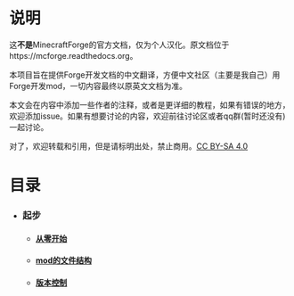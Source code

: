 # 说明
这**不是**MinecraftForge的官方文档，仅为个人汉化。原文档位于https://mcforge.readthedocs.org。

本项目旨在提供Forge开发文档的中文翻译，方便中文社区（主要是我自己）用Forge开发mod，一切内容最终以原英文文档为准。

本文会在内容中添加一些作者的注释，或者是更详细的教程，如果有错误的地方，欢迎添加issue。如果有想要讨论的内容，欢迎前往讨论区或者qq群(暂时还没有)一起讨论。

对了，欢迎转载和引用，但是请标明出处，禁止商用。[CC BY-SA 4.0](/LICENSE)

# 目录

* ### 起步
  * #### [从零开始](/docs/gettingstarted/index.md) 
  * #### [mod的文件结构](/docs/gettingstarted/structuring.md) 
  * #### [版本控制](/docs/gettingstarted/versioning.md) 
